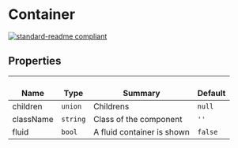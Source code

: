 # Container
  [![standard-readme compliant](https://img.shields.io/badge/standard--readme-OK-green.svg?style=flat-square)](https://github.com/RichardLitt/standard-readme)
  

  ## Properties
  | </br>Name | </br>Type | </br>Summary | </br>Default | 
| ---- | ---- | ---- | ---- |
| children | `union` | Childrens | `null` |
| className | `string` | Class of the component | `''` |
| fluid | `bool` | A fluid container is shown | `false` |